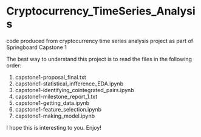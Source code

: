 # Cryptocurrency_TimeSeries_Analysis
code produced from cryptocurrency time series analysis project as part of Springboard Capstone 1

The best way to understand this project is to read the files in the following order:
1) capstone1-proposal_final.txt
2) capstone1-statistical_infference_EDA.ipynb
3) capstone1-identifying_cointegrated_pairs.ipynb
4) capstone1-milestone_report_1.txt
5) capstone1-getting_data.ipynb
6) capstone1-feature_selection.ipynb
7) capstone1-making_model.ipynb

I hope this is interesting to you. Enjoy!
